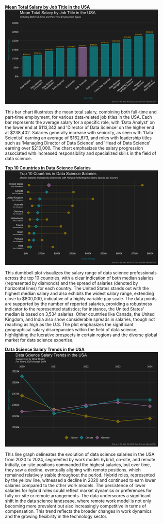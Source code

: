 **Mean Total Salary by Job Title in the USA**
![Mean Total Salary by Job Title in the USA](plots/mean_salary_by_job_title.png)

This bar chart illustrates the mean total salary, combining both full-time and part-time employment, for various data-related job titles in the USA. Each bar represents the average salary for a specific role, with 'Data Analyst' on the lower end at $113,342 and 'Director of Data Science' on the higher end at $238,402. Salaries generally increase with seniority, as seen with 'Data Scientist' earning an average of $162,673, and roles with leadership titles such as 'Managing Director of Data Science' and 'Head of Data Science' earning over $210,000. The chart emphasizes the salary progression associated with increased responsibility and specialized skills in the field of data science.

**Top 10 Countries in Data Science Salaries**
![Top 10 Countries in Data Sciebce Salaries](plots/top_10_countries_by_median_salary.png)

This dumbbell plot visualizes the salary range of data science professionals across the top 10 countries, with a clear indication of both median salaries (represented by diamonds) and the spread of salaries (denoted by horizontal lines) for each country. The United States stands out with the highest median salary and also exhibits the widest salary range, extending close to $800,000, indicative of a highly variable pay scale. The data points are supported by the number of reported salaries, providing a robustness indicator to the represented statistics; for instance, the United States' median is based on 3,534 salaries. Other countries like Canada, the United Kingdom, and India also show considerable spreads in salaries, though not reaching as high as the U.S. The plot emphasizes the significant geographical salary discrepancies within the field of data science, highlighting the lucrative prospects in certain regions and the diverse global market for data science expertise.

**Data Science Salary Trends in the USA**
![Data Science Salary Trends in the USA](plots/salary_trends_by_work_model.png)

This line graph delineates the evolution of data science salaries in the USA from 2020 to 2024, segmented by work model: hybrid, on-site, and remote. Initially, on-site positions commanded the highest salaries, but over time, they saw a decline, eventually aligning with remote positions, which remained relatively stable throughout the period. Hybrid roles, represented by the yellow line, witnessed a decline in 2020 and continued to earn lower salaries compared to the other work models. The persistence of lower salaries for hybrid roles could reflect market dynamics or preferences for fully on-site or remote arrangements. The data underscores a significant shift in the data science landscape, where remote work model is not only becoming more prevalent but also increasingly competitive in terms of compensation. This trend reflects the broader changes in work dynamics and the growing flexibility in the technology sector.